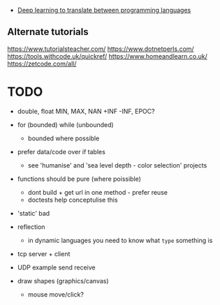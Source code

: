 

* [Deep learning to translate between programming languages](https://ai.facebook.com/blog/deep-learning-to-translate-between-programming-languages)

Alternate tutorials
-------------------

https://www.tutorialsteacher.com/
https://www.dotnetperls.com/
https://tools.withcode.uk/quickref/
https://www.homeandlearn.co.uk/
https://zetcode.com/all/


TODO
====

* double, float MIN, MAX, NAN +INF -INF, EPOC?
* for (bounded) while (unbounded)
    * bounded where possible
* prefer data/code over if tables
    * see 'humanise' and 'sea level depth - color selection' projects
* functions should be pure (where poissible)
    * dont build + get url in one method - prefer reuse
    * doctests help conceptulise this
* 'static' bad
* reflection
    * in dynamic languages you need to know what `type` something is

* tcp server + client
* UDP example send receive
* draw shapes (graphics/canvas)
    * mouse move/click?
